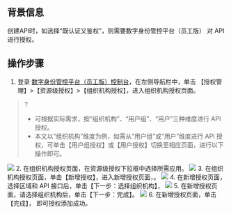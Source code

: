 ## 背景信息
创建API时，如选择“既认证又鉴权”，则需要数字身份管控平台（员工版） 对 API 进行授权。

## 操作步骤
1. 登录 [数字身份管控平台（员工版）控制台](https://console.cloud.tencent.com/eiam)，在左侧导航栏中，单击 【授权管理】>【资源级授权】>【组织机构授权】，进入组织机构授权页面。
>?
>- 可根据实际需求，按“组织机构”、“用户组”、“用户”三种维度进行 API 授权。
>- 本文以“组织机构”维度为例，如需从“用户组”或“用户”维度进行 API 授权，可单击【用户组授权】或【用户授权】切换至相应页面，进行以下操作即可。
>
![](https://main.qcloudimg.com/raw/3d2b89974088b22b21f0c20560278a80.png)
2. 在组织机构授权页面，在资源级授权下拉框中选择所需应用。
![](https://main.qcloudimg.com/raw/3f2514412cb201d47dc71ef44341ec4a.png)
3. 在组织机构授权页面，单击【新增授权】，进入新增授权页面，。
![](https://main.qcloudimg.com/raw/f898710169c3870b67c4f37ed17e8fd3.png)
4. 在新增授权页面，选择区域和 API 接口后，单击【下一步：选择组织机构】，
![](https://main.qcloudimg.com/raw/34a3a1acf2aa127a08b07d0d1f3f757e.png)
5. 在新增授权页面，请选择组织机构后，单击【下一步：完成】。
![](https://main.qcloudimg.com/raw/1392b1b44aa0d945194e45a4d6f65269.png)
6. 在新增授权页面，单击【完成】， 即可授权添加成功。
